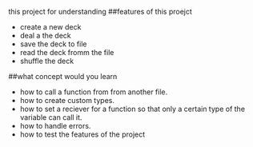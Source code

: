 this project for understanding
##features of this proejct
- create a new deck
- deal a the deck
- save the deck to file
- read the deck fromm the file
- shuffle the deck

##what concept would you learn  
- how to call a function from from another file. 
- how to create custom types.
- how to set a reciever for a function so that only a certain type of the variable can call it.
- how to handle errors.
- how to test the features of the project
